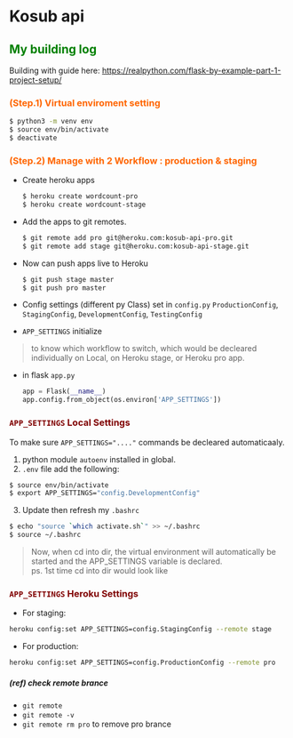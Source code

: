 # Kosub api




## <font color=#008000> My building log </font>
Building with guide here: https://realpython.com/flask-by-example-part-1-project-setup/

### <font color=#FF6600> (Step.1) Virtual enviroment setting </font>
```bash
$ python3 -m venv env
$ source env/bin/activate
$ deactivate
```

### <font color=#FF6600> (Step.2) Manage with 2 Workflow : production & staging </font>
- Create heroku apps
    ```bash
    $ heroku create wordcount-pro
    $ heroku create wordcount-stage
    ```
- Add the apps to git remotes.
    ```bash
    $ git remote add pro git@heroku.com:kosub-api-pro.git
    $ git remote add stage git@heroku.com:kosub-api-stage.git
    ```
- Now can push apps live to Heroku
    ```bash
    $ git push stage master
    $ git push pro master
    ```

- Config settings (different py Class) set in `config.py`
  `ProductionConfig`, `StagingConfig`, `DevelopmentConfig`, `TestingConfig`

- `APP_SETTINGS` initialize
 > to know which workflow to switch, which would be decleared individually on Local, on Heroku stage, or Heroku pro app.
 - in flask `app.py`
   ```python
   app = Flask(__name__)
   app.config.from_object(os.environ['APP_SETTINGS'])
   ```

### <font color=#800000> `APP_SETTINGS` Local Settings </font>
To make sure `APP_SETTINGS="...."` commands be decleared automaticaaly.
1. python module `autoenv` installed in global.
2. `.env` file add the following:
```bash
$ source env/bin/activate
$ export APP_SETTINGS="config.DevelopmentConfig"
```
3. Update then refresh my `.bashrc`
```bash
$ echo "source `which activate.sh`" >> ~/.bashrc
$ source ~/.bashrc
```
> Now, when cd into dir, the virtual environment will automatically be started and the APP_SETTINGS variable is declared. <br />
> ps. 1st time cd into dir would look like

### <font color=#800000> `APP_SETTINGS` Heroku Settings </font>
- For staging:
```bash
heroku config:set APP_SETTINGS=config.StagingConfig --remote stage
```
- For production:
```bash
heroku config:set APP_SETTINGS=config.ProductionConfig --remote pro
```

##### (ref) check remote brance
 - `git remote`
 - `git remote -v`
 - `git remote rm pro` to remove pro brance
